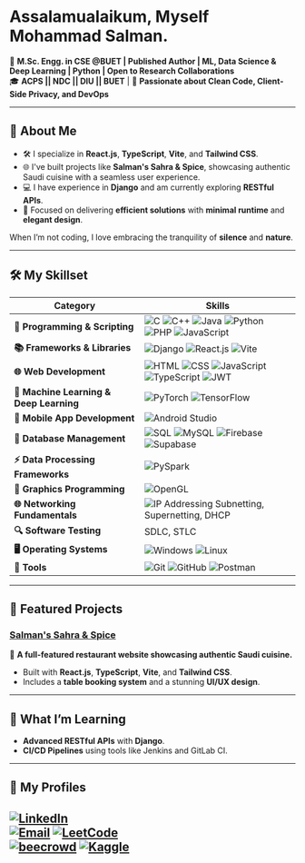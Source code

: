 # Assalamualaikum, Myself Mohammad Salman. 

🚀 **M.Sc. Engg. in CSE @BUET | Published Author | ML, Data Science & Deep Learning | Python | Open to Research Collaborations**  
🎓 **ACPS || NDC || DIU || BUET** | 📍 **Passionate about Clean Code, Client-Side Privacy, and DevOps**  

---

## 🌟 **About Me**

- 🛠️ I specialize in **React.js**, **TypeScript**, **Vite**, and **Tailwind CSS**.  
- 🌐 I've built projects like **Salman's Sahra & Spice**, showcasing authentic Saudi cuisine with a seamless user experience.  
- 💻 I have experience in **Django** and am currently exploring **RESTful APIs**.  
- 🎯 Focused on delivering **efficient solutions** with **minimal runtime** and **elegant design**.  

When I’m not coding, I love embracing the tranquility of **silence** and **nature**.

---

## 🛠️ **My Skillset** 

| **Category**                     | **Skills**                                                                                         |
|-----------------------------------|---------------------------------------------------------------------------------------------------|
| **🚀 Programming & Scripting**       | ![C](https://img.shields.io/badge/-C-A8B9CC?logo=c&logoColor=white) ![C++](https://img.shields.io/badge/-C%2B%2B-00599C?logo=c%2B%2B&logoColor=white) ![Java](https://img.shields.io/badge/-Java-007396?logo=java&logoColor=white) ![Python](https://img.shields.io/badge/-Python-3776AB?logo=python&logoColor=white) ![PHP](https://img.shields.io/badge/-PHP-777BB4?logo=php&logoColor=white) ![JavaScript](https://img.shields.io/badge/-JavaScript-F7DF1E?logo=javascript&logoColor=black) |
| **📚 Frameworks & Libraries**        | ![Django](https://img.shields.io/badge/-Django-092E20?logo=django&logoColor=white) ![React.js](https://img.shields.io/badge/-React.js-61DAFB?logo=react&logoColor=black) ![Vite](https://img.shields.io/badge/-Vite-646CFF?logo=vite&logoColor=white) |
| **🌐 Web Development**               | ![HTML](https://img.shields.io/badge/-HTML-E34F26?logo=html5&logoColor=white) ![CSS](https://img.shields.io/badge/-CSS-1572B6?logo=css3&logoColor=white) ![JavaScript](https://img.shields.io/badge/-JavaScript-F7DF1E?logo=javascript&logoColor=black) ![TypeScript](https://img.shields.io/badge/-TypeScript-007ACC?logo=typescript&logoColor=white) ![JWT](https://img.shields.io/badge/-JWT-000000?logo=jsonwebtokens&logoColor=white) |
| **🤖 Machine Learning & Deep Learning** | ![PyTorch](https://img.shields.io/badge/-PyTorch-EE4C2C?logo=pytorch&logoColor=white) ![TensorFlow](https://img.shields.io/badge/-TensorFlow-FF6F00?logo=tensorflow&logoColor=white) |
| **📱 Mobile App Development**        | ![Android Studio](https://img.shields.io/badge/-Android%20Studio-3DDC84?logo=android-studio&logoColor=white) |
| **💾 Database Management**           | ![SQL](https://img.shields.io/badge/-SQL-4479A1?logo=mysql&logoColor=white) ![MySQL](https://img.shields.io/badge/-MySQL-4479A1?logo=mysql&logoColor=white) ![Firebase](https://img.shields.io/badge/-Firebase-FFCA28?logo=firebase&logoColor=black) ![Supabase](https://img.shields.io/badge/-Supabase-3ECF8E?logo=supabase&logoColor=white) |
| **⚡ Data Processing Frameworks**    | ![PySpark](https://img.shields.io/badge/-PySpark-E25A1C?logo=apachespark&logoColor=white) |
| **🎨 Graphics Programming**          | ![OpenGL](https://img.shields.io/badge/-OpenGL-5586A4?logo=opengl&logoColor=white) |
| **🌐 Networking Fundamentals**       | ![IP Addressing](https://img.shields.io/badge/-IP%20Addressing-0078D7?logo=internetexplorer&logoColor=white) Subnetting, Supernetting, DHCP |
| **🔍 Software Testing**              | SDLC, STLC |
| **🖥️ Operating Systems**             | ![Windows](https://img.shields.io/badge/-Windows-0078D6?logo=windows&logoColor=white) ![Linux](https://img.shields.io/badge/-Linux-FCC624?logo=linux&logoColor=black) |
| **🔧 Tools**                         | ![Git](https://img.shields.io/badge/-Git-F05032?logo=git&logoColor=white) ![GitHub](https://img.shields.io/badge/-GitHub-181717?logo=github&logoColor=white) ![Postman](https://img.shields.io/badge/-Postman-FF6C37?logo=postman&logoColor=white) |

---

## 🚀 **Featured Projects**  

### [Salman's Sahra & Spice](https://github.com/myselfsalman/Salman-s-Sahra-Spice)  
🌟 **A full-featured restaurant website showcasing authentic Saudi cuisine.**  
- Built with **React.js**, **TypeScript**, **Vite**, and **Tailwind CSS**.  
- Includes a **table booking system** and a stunning **UI/UX design**.  

---

## 🌱 **What I’m Learning**  
- **Advanced RESTful APIs** with **Django**.  
- **CI/CD Pipelines** using tools like Jenkins and GitLab CI.  

---

## 🤝 **My Profiles**

[![LinkedIn](https://img.shields.io/badge/-LinkedIn-0077B5?logo=linkedin&logoColor=white)](https://www.linkedin.com/in/salmancse/)  
[![Email](https://img.shields.io/badge/-Email-D14836?logo=gmail&logoColor=white)](mailto:salman.ndc1@gmail.com)
[![LeetCode](https://img.shields.io/badge/-LeetCode-FFA116?logo=leetcode&logoColor=white)](https://leetcode.com/u/engrsalman/)  
[![beecrowd](https://img.shields.io/badge/-beecrowd-20C997?logo=codeforces&logoColor=white)](https://judge.beecrowd.com/en/profile/490697) 
[![Kaggle](https://img.shields.io/badge/-Kaggle-20BEFF?logo=kaggle&logoColor=white)](https://www.kaggle.com/engrmohammadsalman)
---

